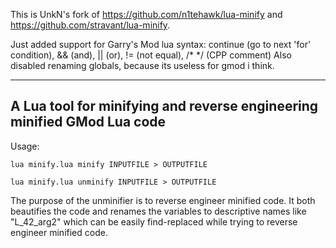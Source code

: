 This is UnkN's fork of https://github.com/n1tehawk/lua-minify and https://github.com/stravant/lua-minify.  

Just added support for Garry's Mod lua syntax: continue (go to next 'for' condition), && (and), || (or), != (not equal), /* */ (CPP comment)
Also disabled renaming globals, because its useless for gmod i think.

---

## A Lua tool for minifying and reverse engineering minified GMod Lua code

Usage:

    lua minify.lua minify INPUTFILE > OUTPUTFILE 

    lua minify.lua unminify INPUTFILE > OUTPUTFILE

The purpose of the unminifier is to reverse engineer minified code. It both beautifies the code and renames the variables to descriptive names like "L_42_arg2" which can be easily find-replaced while trying to reverse engineer minified code.